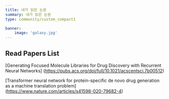 ```yaml
---
title: 내가 읽은 논문
summary: 내가 읽은 논문
type: community/custom_compact1

banner:
    image: 'galaxy.jpg'
---
```


## Read Papers List

[Generating Focused Molecule Libraries for Drug Discovery with Recurrent Neural Networks]
(https://pubs.acs.org/doi/full/10.1021/acscentsci.7b00512)

[Transformer neural network for protein-specific de novo drug generation as a machine translation problem]
(https://www.nature.com/articles/s41598-020-79682-4)
